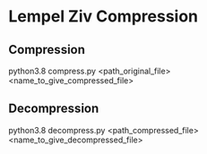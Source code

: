 # Lempel Ziv Compression

## Compression

python3.8 compress.py <path_original_file> <name_to_give_compressed_file>

## Decompression

python3.8 decompress.py <path_compressed_file> <name_to_give_decompressed_file>
